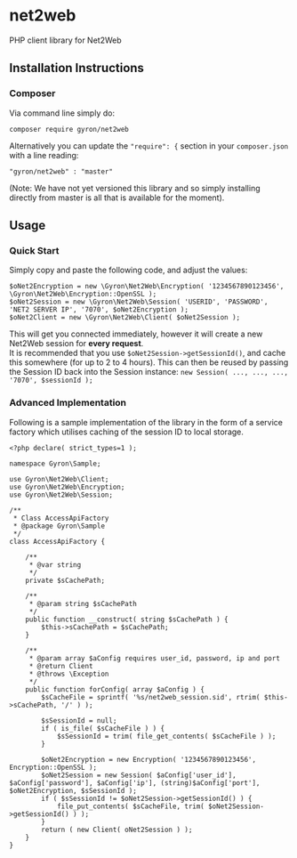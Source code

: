 # net2web
PHP client library for Net2Web


## Installation Instructions
### Composer
Via command line simply do:  
```
composer require gyron/net2web
```

Alternatively you can update the `"require": {` section in your `composer.json` with a line reading:
```
"gyron/net2web" : "master"
```
(Note: We have not yet versioned this library and so simply installing directly from master is all that is available for the moment).

## Usage
### Quick Start
Simply copy and paste the following code, and adjust the values:
```
$oNet2Encryption = new \Gyron\Net2Web\Encryption( '1234567890123456', \Gyron\Net2Web\Encryption::OpenSSL );
$oNet2Session = new \Gyron\Net2Web\Session( 'USERID', 'PASSWORD', 'NET2 SERVER IP', '7070', $oNet2Encryption );
$oNet2Client = new \Gyron\Net2Web\Client( $oNet2Session );
```
  
This will get you connected immediately, however it will create a new Net2Web session for **every request**.  
It is recommended that you use `$oNet2Session->getSessionId()`, and cache this somewhere (for up to 2 to 4 hours). This can then be reused by passing the Session ID back into the Session instance: `new Session( ..., ..., ..., '7070', $sessionId );`

### Advanced Implementation
Following is a sample implementation of the library in the form of a service factory which utilises caching of the session ID to local storage.
```
<?php declare( strict_types=1 );

namespace Gyron\Sample;

use Gyron\Net2Web\Client;
use Gyron\Net2Web\Encryption;
use Gyron\Net2Web\Session;

/**
 * Class AccessApiFactory
 * @package Gyron\Sample
 */
class AccessApiFactory {

    /**
     * @var string
     */
    private $sCachePath;

    /**
     * @param string $sCachePath
     */
    public function __construct( string $sCachePath ) {
        $this->sCachePath = $sCachePath;
    }

    /**
     * @param array $aConfig requires user_id, password, ip and port
     * @return Client
     * @throws \Exception
     */
    public function forConfig( array $aConfig ) {
        $sCacheFile = sprintf( '%s/net2web_session.sid', rtrim( $this->sCachePath, '/' ) );

        $sSessionId = null;
        if ( is_file( $sCacheFile ) ) {
            $sSessionId = trim( file_get_contents( $sCacheFile ) );
        }
        
		$oNet2Encryption = new Encryption( '1234567890123456', Encryption::OpenSSL );
        $oNet2Session = new Session( $aConfig['user_id'], $aConfig['password'], $aConfig['ip'], (string)$aConfig['port'], $oNet2Encryption, $sSessionId );
        if ( $sSessionId != $oNet2Session->getSessionId() ) {
            file_put_contents( $sCacheFile, trim( $oNet2Session->getSessionId() ) );
        }
        return ( new Client( oNet2Session ) );
    }
}
```
